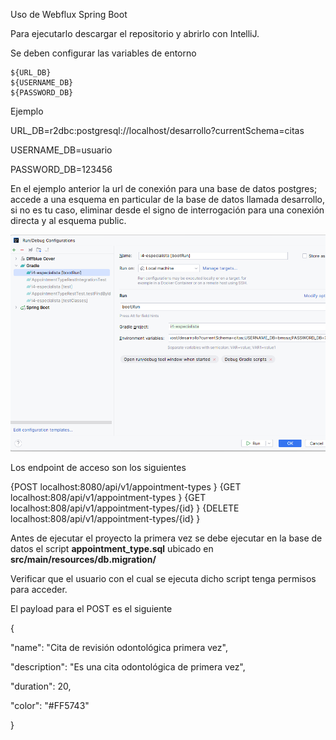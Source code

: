 Uso de Webflux Spring Boot

Para ejecutarlo descargar el repositorio y abrirlo con IntelliJ.

Se deben configurar las variables de entorno

```
${URL_DB}
${USERNAME_DB}
${PASSWORD_DB}
```

Ejemplo

URL_DB=r2dbc:postgresql://localhost/desarrollo?currentSchema=citas

USERNAME_DB=usuario

PASSWORD_DB=123456

[](https://)En el ejemplo anterior la url de conexión para una base de datos postgres; accede a una esquema en particular de la base de datos llamada desarrollo, si no es tu caso, eliminar desde el signo de interrogación para una conexión directa y al esquema public.

![image.png](assets/image.png)


Los endpoint de acceso son los siguientes

{POST localhost:8080/api/v1/appointment-types }
{GET localhost:808/api/v1/appointment-types }
{GET localhost:808/api/v1/appointment-types/{id} }
{DELETE localhost:808/api/v1/appointment-types/{id} }


Antes de ejecutar el proyecto la primera vez se debe ejecutar en la base de datos el script **appointment_type.sql** ubicado en **src/main/resources/db.migration/**

Verificar que el usuario con el cual se ejecuta dicho script tenga permisos para acceder.

El payload para el POST es el siguiente

{

"name": "Cita de revisión odontológica primera vez",

"description": "Es una cita odontológica de primera vez",

"duration": 20,

"color": "#FF5743"

}
